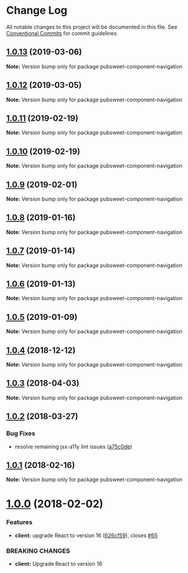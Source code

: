 # Change Log

All notable changes to this project will be documented in this file.
See [Conventional Commits](https://conventionalcommits.org) for commit guidelines.

## [1.0.13](https://gitlab.coko.foundation/pubsweet/pubsweet/compare/pubsweet-component-navigation@1.0.12...pubsweet-component-navigation@1.0.13) (2019-03-06)

**Note:** Version bump only for package pubsweet-component-navigation





## [1.0.12](https://gitlab.coko.foundation/pubsweet/pubsweet/compare/pubsweet-component-navigation@1.0.11...pubsweet-component-navigation@1.0.12) (2019-03-05)

**Note:** Version bump only for package pubsweet-component-navigation





## [1.0.11](https://gitlab.coko.foundation/pubsweet/pubsweet/compare/pubsweet-component-navigation@1.0.10...pubsweet-component-navigation@1.0.11) (2019-02-19)

**Note:** Version bump only for package pubsweet-component-navigation





## [1.0.10](https://gitlab.coko.foundation/pubsweet/pubsweet/compare/pubsweet-component-navigation@1.0.9...pubsweet-component-navigation@1.0.10) (2019-02-19)

**Note:** Version bump only for package pubsweet-component-navigation





## [1.0.9](https://gitlab.coko.foundation/pubsweet/pubsweet/compare/pubsweet-component-navigation@1.0.8...pubsweet-component-navigation@1.0.9) (2019-02-01)

**Note:** Version bump only for package pubsweet-component-navigation





## [1.0.8](https://gitlab.coko.foundation/pubsweet/pubsweet/compare/pubsweet-component-navigation@1.0.7...pubsweet-component-navigation@1.0.8) (2019-01-16)

**Note:** Version bump only for package pubsweet-component-navigation





## [1.0.7](https://gitlab.coko.foundation/pubsweet/pubsweet/compare/pubsweet-component-navigation@1.0.6...pubsweet-component-navigation@1.0.7) (2019-01-14)

**Note:** Version bump only for package pubsweet-component-navigation





## [1.0.6](https://gitlab.coko.foundation/pubsweet/pubsweet/compare/pubsweet-component-navigation@1.0.5...pubsweet-component-navigation@1.0.6) (2019-01-13)

**Note:** Version bump only for package pubsweet-component-navigation





## [1.0.5](https://gitlab.coko.foundation/pubsweet/pubsweet/compare/pubsweet-component-navigation@1.0.4...pubsweet-component-navigation@1.0.5) (2019-01-09)

**Note:** Version bump only for package pubsweet-component-navigation





## [1.0.4](https://gitlab.coko.foundation/pubsweet/pubsweet/compare/pubsweet-component-navigation@1.0.3...pubsweet-component-navigation@1.0.4) (2018-12-12)

**Note:** Version bump only for package pubsweet-component-navigation





<a name="1.0.3"></a>
## [1.0.3](https://gitlab.coko.foundation/pubsweet/pubsweet/compare/pubsweet-component-navigation@1.0.2...pubsweet-component-navigation@1.0.3) (2018-04-03)




**Note:** Version bump only for package pubsweet-component-navigation

<a name="1.0.2"></a>
## [1.0.2](https://gitlab.coko.foundation/pubsweet/pubsweet/compare/pubsweet-component-navigation@1.0.1...pubsweet-component-navigation@1.0.2) (2018-03-27)


### Bug Fixes

* resolve remaining jsx-a11y lint issues ([a75c0de](https://gitlab.coko.foundation/pubsweet/pubsweet/commit/a75c0de))




<a name="1.0.1"></a>

## [1.0.1](https://gitlab.coko.foundation/pubsweet/pubsweet/compare/pubsweet-component-navigation@1.0.0...pubsweet-component-navigation@1.0.1) (2018-02-16)

**Note:** Version bump only for package pubsweet-component-navigation

<a name="1.0.0"></a>

# [1.0.0](https://gitlab.coko.foundation/pubsweet/pubsweet/compare/pubsweet-component-navigation@0.3.2...pubsweet-component-navigation@1.0.0) (2018-02-02)

### Features

* **client:** upgrade React to version 16 ([626cf59](https://gitlab.coko.foundation/pubsweet/pubsweet/commit/626cf59)), closes [#65](https://gitlab.coko.foundation/pubsweet/pubsweet/issues/65)

### BREAKING CHANGES

* **client:** Upgrade React to version 16
